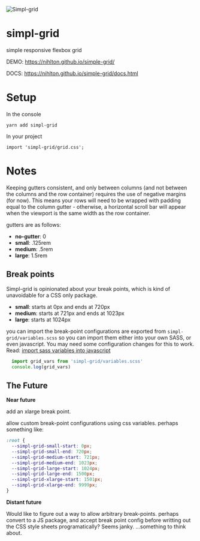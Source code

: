 ![Simpl-grid](https://repository-images.githubusercontent.com/89734978/18321280-847b-11ea-8c55-b45ff74cc449)

# simpl-grid
simple responsive flexbox grid

DEMO: https://nihlton.github.io/simple-grid/

DOCS: https://nihlton.github.io/simple-grid/docs.html

# Setup

In the console

``yarn add simpl-grid``

In your project

``import 'simpl-grid/grid.css';``

# Notes

Keeping gutters consistent, and only between columns (and not between the columns and the row container) requires the use of negative margins (for now).  This means your rows will need to be wrapped with padding equal to the column gutter - otherwise, a horizontal scroll bar will appear when the viewport is the same width as the row container.

gutters are as follows:

  - **no-gutter**: 0
  - **small**: .125rem
  - **medium**: .5rem
  - **large**: 1.5rem

## Break points

Simpl-grid is opinionated about your break points, which is kind of unavoidable for a CSS only package.  

  - **small**: starts at 0px and ends at 720px
  - **medium**: starts at 721px and ends at 1023px
  - **large**: starts at 1024px

you can import the break-point configurations are exported from `simpl-grid/variables.scss` so you can import them either into your own SASS, or even javascript.  You may need some configuration changes for this to work.  Read: [import sass variables into javascript](https://www.google.com/search?q=import+sass+variables+into+javascript)

```javascript
  import grid_vars from 'simpl-grid/variables.scss'
  console.log(grid_vars)
```

## The Future

**Near future**

add an xlarge break point.

allow custom break-point configurations using css variables.  perhaps something like:

```css
:root {
  --simpl-grid-small-start: 0px;
  --simpl-grid-small-end: 720px;
  --simpl-grid-medium-start: 721px;
  --simpl-grid-medium-end: 1023px;
  --simpl-grid-large-start: 1024px;
  --simpl-grid-large-end: 1500px;
  --simpl-grid-xlarge-start: 1501px;
  --simpl-grid-xlarge-end: 9999px;
}
```

**Distant future**

Would like to figure out a way to allow arbitrary break-points.  perhaps convert to a JS package, and accept break point config before writting out the CSS style sheets programatically?  Seems janky.  ...something to think about.
